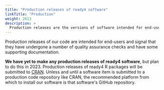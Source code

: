 ```yaml
---
title: "Production releases of ready4 software"
linkTitle: "Production"
weight: 2613
description: >
  Production releases are the versions of software intended for end-users.
---
```


Production releases of our code are intended for end-users and signal that they have undergone a number of quality assurance checks and have some supporting documentation. 

**We have yet to make any production releases of ready4 software**, but plan to do this in 2023. Production releases of ready4 R packages will be submitted to [CRAN](https://cran.r-project.org/). Unless and until a software item is submitted to a production code repository like CRAN, the recommended platform from which to install our software is that software's GitHub repository.
